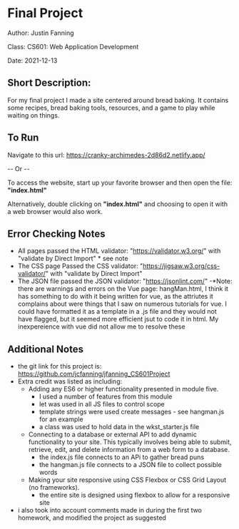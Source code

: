 # Final Project

Author: Justin Fanning

Class: CS601: Web Application Development

Date: 2021-12-13



## Short Description:

For my final project I made a site centered around bread baking. It contains some recipes, bread baking tools, resources, and a game to play while waiting on things.

## To Run

Navigate to this url: https://cranky-archimedes-2d86d2.netlify.app/

-- Or --

To access the website, start up your favorite browser and then open the file: <b>"index.html"</b>

Alternatively, double clicking on <b>"index.html"</b> and choosing to open it with a web browser would also work.

## Error Checking Notes
- All pages passed the HTML validator: "https://validator.w3.org/" with "validate by Direct Import"  * see note
- The CSS page Passed the CSS validator: "https://jigsaw.w3.org/css-validator/" with "validate by Direct Import"
- The JSON file passed the JSON validator: "https://jsonlint.com/"
-*Note: there are warnings and errors on the Vue page: hangMan.html, I think it has something to do with it being written for vue, as the attriutes it complains about were things that I saw on numerous tutorials for vue. I could have formatted it as a template in a .js file and they would not have flagged, but it seemed more efficient jsut to code it in html. My inexpereience with vue did not allow me to resolve these


## Additional Notes
- the git link for this project is: https://github.com/jcfanning/jfanning_CS601Project
- Extra credit was listed as including:
    - Adding any ES6 or higher functionality presented in module five.
        - I used a number of features from this module
        - let was used in all JS files to control scope
        - template strings were used create messages - see hangman.js for an example
        - a class was used to hold data in the wkst_starter.js file
    - Connecting to a database or external API to add dynamic functionality to your site. This typically involves being able to submit, retrieve, edit, and delete information from a web form to a database. 
        - the index.js file connects to an APi to gather bread puns
        - the hangman.js file connects to a JSON file to collect possible words
    - Making your site responsive using CSS Flexbox or CSS Grid Layout (no frameworks).
        - the entire site is designed using flexbox to allow for a responsive site
- i also took into account comments made in during the first two homework, and modified the project as suggested